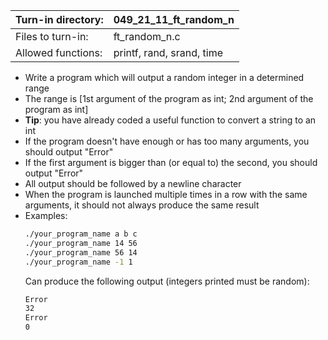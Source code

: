 Turn-in directory: | 049_21_11_ft_random_n
-------------|-------------|
Files to turn-in: | ft_random_n.c |
Allowed functions: | printf, rand, srand, time

* Write a program which will output a random integer in a determined range
* The range is [1st argument of the program as int; 2nd argument of the program as int]
* **Tip**: you have already coded a useful function to convert a string to an int
* If the program doesn't have enough or has too many arguments, you should output "Error"
* If the first argument is bigger than (or equal to) the second, you should output "Error"
* All output should be followed by a newline character
* When the program is launched multiple times in a row with the same arguments, it should not always produce the same result
* Examples:
  ```Bash
  ./your_program_name a b c
  ./your_program_name 14 56
  ./your_program_name 56 14
  ./your_program_name -1 1
  
  ```
  Can produce the following output (integers printed must be random):
  ```Bash
  Error
  32
  Error
  0
  ```

